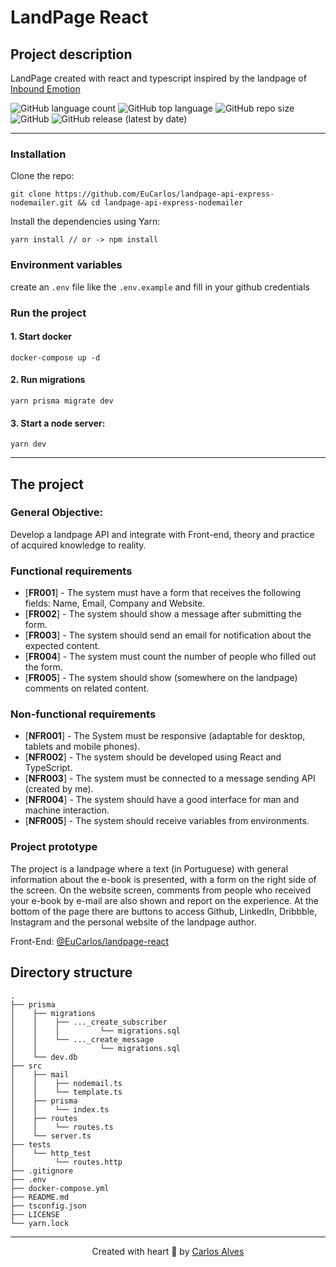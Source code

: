 # LandPage React
## Project description
LandPage created with react and typescript inspired by the landpage of [Inbound Emotion](https://www.inboundemotion.com/es/diccionario-inbound-marketing)

<p>
    <img alt="GitHub language count" src="https://img.shields.io/github/languages/count/EuCarlos/landpage-api-express-nodemailer?style=flat-square">
    <img alt="GitHub top language" src="https://img.shields.io/github/languages/top/EuCarlos/landpage-api-express-nodemailer?color=orange&style=flat-square">
    <img alt="GitHub repo size" src="https://img.shields.io/github/repo-size/EuCarlos/landpage-api-express-nodemailer?color=yellow&style=flat-square">
    <img alt="GitHub" src="https://img.shields.io/github/license/EuCarlos/landpage-api-express-nodemailer?style=flat-square">
    <img alt="GitHub release (latest by date)" src="https://img.shields.io/github/v/release/eucarlos/landpage-api-express-nodemailer?style=flat-square">
</p>

___
### Installation

Clone the repo:

    git clone https://github.com/EuCarlos/landpage-api-express-nodemailer.git && cd landpage-api-express-nodemailer

Install the dependencies using Yarn:

    yarn install // or -> npm install 
### Environment variables
create an `.env` file like the `.env.example` and fill in your github credentials

### Run the project
#### 1. Start docker

    docker-compose up -d

#### 2. Run migrations

    yarn prisma migrate dev

#### 3. Start a node server:

    yarn dev

___
## The project

### General Objective: 
Develop a landpage API and integrate with Front-end, theory and practice of acquired knowledge to reality.

### Functional requirements
* [**FR001**] - The system must have a form that receives the following fields: Name, Email, Company and Website.
* [**FR002**] - The system should show a message after submitting the form.
* [**FR003**] - The system should send an email for notification about the expected content.
* [**FR004**] - The system must count the number of people who filled out the form.
* [**FR005**] - The system should show (somewhere on the landpage) comments on related content.

### Non-functional requirements
* [**NFR001**] - The System must be responsive (adaptable for desktop, tablets and mobile phones).
* [**NFR002**] - The system should be developed using React and TypeScript.
* [**NFR003**] - The system must be connected to a message sending API (created by me).
* [**NFR004**] - The system should have a good interface for man and machine interaction.
* [**NFR005**] - The system should receive variables from environments.


### Project prototype

The project is a landpage where a text (in Portuguese) with general information about the e-book is presented, with a form on the right side of the screen. On the website screen, comments from people who received your e-book by e-mail are also shown and report on the experience. At the bottom of the page there are buttons to access Github, LinkedIn, Dribbble, Instagram and the personal website of the landpage author.

Front-End: [@EuCarlos/landpage-react](https://github.com/EuCarlos/landpage-react)

## Directory structure
```
.
├── prisma
│    ├── migrations
│    │    ├── ..._create_subscriber
│    │    │         └── migrations.sql
│    │    └── ..._create_message
│    │              └── migrations.sql
│    └── dev.db
├── src
│    ├── mail
│    │    ├── nodemail.ts
│    │    └── template.ts
│    ├── prisma
│    │    └── index.ts
│    ├── routes
│    │    └── routes.ts
│    └── server.ts
├── tests
│    └── http_test
│         └── routes.http
├── .gitignore
├── .env
├── docker-compose.yml
├── README.md
├── tsconfig.json
├── LICENSE
└── yarn.lock
```

____
<p align="center">
Created with heart 💜 by <a href="https://github.com/eucarlos/">Carlos Alves</a>
</p>